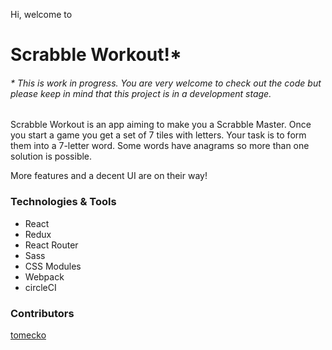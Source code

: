 Hi, welcome to

# Scrabble Workout!*

###### * This is work in progress. You are very welcome to check out the code but please keep in mind that this project is in a development stage.



Scrabble Workout is an app aiming to make you a Scrabble Master. Once you start a game you get a set of 7 tiles with letters. Your task is to form them into a 7-letter word. Some words have anagrams so more than one solution is possible.

More features and a decent UI are on their way!



### Technologies & Tools

- React
- Redux
- React Router
- Sass
- CSS Modules
- Webpack
- circleCI



### Contributors

[tomecko](https://github.com/tomecko)

